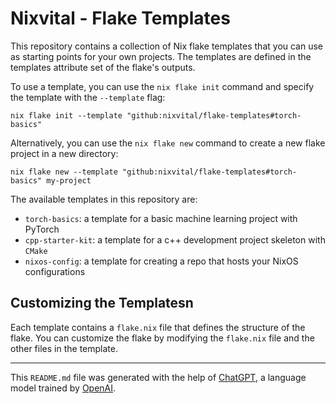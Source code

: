 # Nixvital - Flake Templates

This repository contains a collection of Nix flake templates that you can use as starting points for your own projects. The templates are defined in the templates attribute set of the flake's outputs.

To use a template, you can use the `nix flake init` command and specify the template with the `--template` flag:

```
nix flake init --template "github:nixvital/flake-templates#torch-basics"
```

Alternatively, you can use the `nix flake new` command to create a new flake project in a new directory:

```
nix flake new --template "github:nixvital/flake-templates#torch-basics" my-project
```

The available templates in this repository are:

* `torch-basics`: a template for a basic machine learning project with PyTorch
* `cpp-starter-kit`: a template for a c++ development project skeleton with `CMake`
* `nixos-config`: a template for creating a repo that hosts your NixOS configurations

## Customizing the Templatesn

Each template contains a `flake.nix` file that defines the structure of the flake. You can customize the flake by modifying the `flake.nix` file and the other files in the template.

-----

This `README.md` file was generated with the help of [ChatGPT](https://openai.com/blog/chatgpt/), a language model trained by [OpenAI](https://openai.com/).


